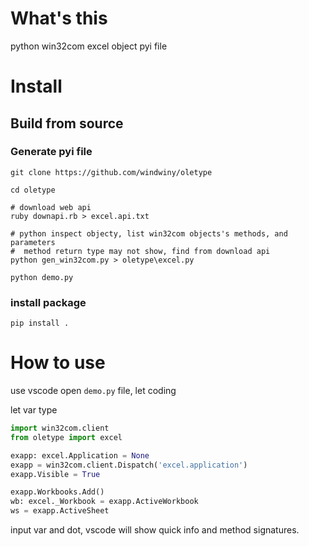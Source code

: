 # What's this

python win32com excel object pyi file

# Install

## Build from source

### Generate pyi file

```shell
git clone https://github.com/windwiny/oletype

cd oletype

# download web api
ruby downapi.rb > excel.api.txt

# python inspect objecty, list win32com objects's methods, and parameters
#  method return type may not show, find from download api
python gen_win32com.py > oletype\excel.py

python demo.py
```

### install package

```shell
pip install .
```

# How to use

use vscode open `demo.py` file, let coding

let var type

```python
import win32com.client
from oletype import excel

exapp: excel.Application = None
exapp = win32com.client.Dispatch('excel.application')
exapp.Visible = True

exapp.Workbooks.Add()
wb: excel._Workbook = exapp.ActiveWorkbook
ws = exapp.ActiveSheet


```

input var and dot, vscode will show quick info and method signatures.
